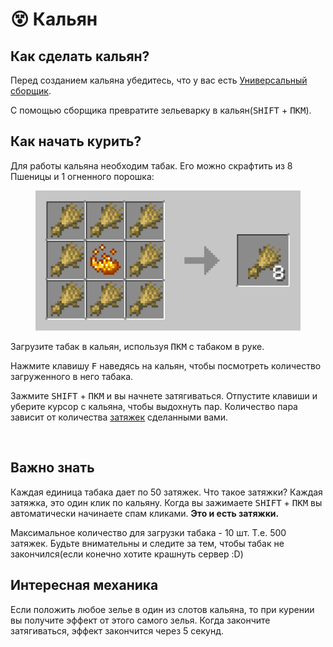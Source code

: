 # 😵 Кальян

## Как сделать кальян?

Перед созданием кальяна убедитесь, что у вас есть [Универсальный сборщик](assembler.md).

С помощью сборщика превратите зельеварку в кальян(<kbd>SHIFT</kbd> + <kbd>ПКМ</kbd>).

## Как начать курить?

Для работы кальяна необходим табак. Его можно скрафтить из 8 Пшеницы и 1 огненного порошка:

<figure><img src="../../.gitbook/assets/crafting-grid (2) (1).png" alt=""><figcaption></figcaption></figure>

Загрузите табак в кальян, используя <kbd>ПКМ</kbd> с табаком в руке.&#x20;

Нажмите клавишу <kbd>F</kbd> наведясь на кальян, чтобы посмотреть количество загруженного в него табака.

Зажмите <kbd>SHIFT</kbd> + <kbd>ПКМ</kbd> и вы начнете затягиваться. Отпустите клавиши и уберите курсор с кальяна, чтобы выдохнуть пар. Количество пара зависит от количества [затяжек](hookah.md#vazhno-znat) сделанными вами.

<figure><img src="../../.gitbook/assets/1102(1).gif" alt=""><figcaption></figcaption></figure>

## Важно знать

Каждая единица табака дает по 50 затяжек. Что такое затяжки? Каждая затяжка, это один клик по кальяну. Когда вы зажимаете <kbd>SHIFT</kbd> + <kbd>ПКМ</kbd> вы автоматически начинаете спам кликами. **Это и есть затяжки.**

Максимальное количество для загрузки табака - 10 шт. Т.е. 500 затяжек. Будьте внимательны и следите за тем, чтобы табак не закончился(если конечно хотите крашнуть сервер :D)

## Интересная механика

Если положить любое зелье в один из слотов кальяна, то при курении вы получите эффект от этого самого зелья. Когда закончите затягиваться, эффект закончится через 5 секунд.
